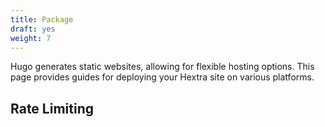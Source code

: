 ```yaml
---
title: Package
draft: yes
weight: 7
---
```


Hugo generates static websites, allowing for flexible hosting options.
This page provides guides for deploying your Hextra site on various platforms.

<!--more-->


## Rate Limiting